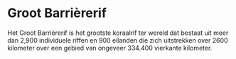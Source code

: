# Groot Barrièrerif

Het Groot Barrièrerif is het grootste koraalrif ter wereld dat bestaat uit meer
dan 2,900 individuele riffen en 900 eilanden die zich uitstrekken over 2600
kilometer over een gebied van ongeveer 334.400 vierkante kilometer.
